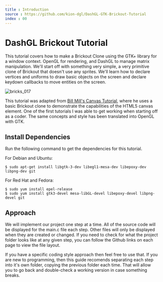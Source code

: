 ```yaml
---
title : Introduction
source : https://github.com/kion-dgl/DashGL-GTK-Brickout-Tutorial
index : 00
---
```


# DashGL Brickout Tutorial

This tutorial covers how to make a Brickout Clone using the GTK+ library for a window context. OpenGL for rendering, and DashGL to manage matrix manipulation. We'll start off with something very simple, a very primitive clone of Brickout that doesn't use any sprites. We'll learn how to declare vertices and uniforms to draw basic objects on the screen and declare keydown callbacks to move entities on the screen. 

![bricks_017](https://user-images.githubusercontent.com/25621780/128593831-81850476-8001-4054-8110-cf3c400aeec5.png)

This tutorial was adapted from [Bill Mill's Canvas Tutorial](https://billmill.org/static/canvastutorial/), where he uses a basic Brickout clone to demonstrate the capabilities of the HTML5 canvas element. One of the first tutorials I was able to get working when starting off as a coder. The same concepts and style has been translated into OpenGL with GTK. 

## Install Dependencies

Run the following command to get the dependencies for this tutorial.

For Debian and Ubuntu:
```
$ sudo apt-get install libgtk-3-dev libegl1-mesa-dev libepoxy-dev libpng-dev git
```

For Red Hat and Fedora:
```
$ sudo yum install epel-release
$ sudo yum install gtk3-devel mesa-libGL-devel libepoxy-devel libpng-devel git
```

## Approach

We will implement our project one step at a time. All of the source code will be displayed for the main.c file each step. Other files will only be displayed when they are created or changed. If you need to check for what the project folder looks like at any given step, you can follow the Github links on each page to view the file layout.   

If you have a specific coding style approach then feel free to use that. If you are new to programming, then this guide recomends separating each step into it's own folder, copying the previous folder each time. That will allow you to go back and double-check a working version in case something breaks. 
